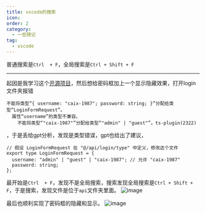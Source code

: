 ```yaml
---
title: vscode的搜索
icon: 
order: 2
category:
  - 一些随记
tag:
  - vscode
---
```








普通搜索是`Ctrl  + F`，全局搜索是`Ctrl + Shift + F`

------

起因是我学习这个[开源项目](https://github.com/caix-1987/vue3-vite-typescript-elementplus-pinia)，然后想给密码框加上一个显示隐藏效果，打开login文件夹报错

```
不能将类型“{ username: "caix-1987"; password: string; }”分配给类型“LoginFormRequest”。
  属性“username”的类型不兼容。
    不能将类型“"caix-1987"”分配给类型“"admin" | "guest"”。ts-plugin(2322)
```

，于是丢给gpt分析，发现是类型错误，gpt也给出了建议，

```
// 假设 LoginFormRequest 在 "@/api/login/type" 中定义，修改这个文件
export type LoginFormRequest = {
  username: "admin" | "guest" | "caix-1987"; // 允许 "caix-1987"
  password: string;
};
```


最开始是`Ctrl  + F`，发现不是全局搜索，搜索发现全局搜索是`Ctrl + Shift + F`，于是搜索，发现文件是位于`api`文件夹里面。
![image](https://cdn.jsdelivr.net/gh/kadobao/picx-images-hosting@master/20241014/image.45hnl6busq.jpg)

最后也顺利实现了密码框的隐藏和显示。
![image](https://cdn.jsdelivr.net/gh/kadobao/picx-images-hosting@master/20241014/image.7p3lazfypz.jpg)